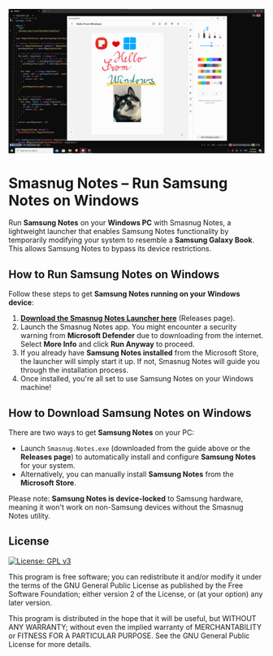 ![Samsung Notes running under Windows](images/notes-screen.png)

# Smasnug Notes – Run Samsung Notes on Windows

Run **Samsung Notes** on your **Windows PC** with Smasnug Notes, a lightweight launcher that enables Samsung Notes functionality by temporarily modifying your system to resemble a **Samsung Galaxy Book**. This allows Samsung Notes to bypass its device restrictions.

## How to Run Samsung Notes on Windows

Follow these steps to get **Samsung Notes running on your Windows device**:

1. **[Download the Smasnug Notes Launcher here](https://github.com/kubaracek/Smasnug-Notes/releases/download/v0.0.7/Smasnug.Notes.exe)** (Releases page).
2. Launch the Smasnug Notes app. You might encounter a security warning from **Microsoft Defender** due to downloading from the internet. Select **More Info** and click **Run Anyway** to proceed.
3. If you already have **Samsung Notes installed** from the Microsoft Store, the launcher will simply start it up. If not, Smasnug Notes will guide you through the installation process.
4. Once installed, you're all set to use Samsung Notes on your Windows machine!

## How to Download Samsung Notes on Windows

There are two ways to get **Samsung Notes** on your PC:

- Launch `Smasnug.Notes.exe` (downloaded from the guide above or the **Releases page**) to automatically install and configure **Samsung Notes** for your system.
- Alternatively, you can manually install **Samsung Notes** from the **Microsoft Store**.

Please note: **Samsung Notes is device-locked** to Samsung hardware, meaning it won't work on non-Samsung devices without the Smasnug Notes utility.


## License
[![License: GPL v3](https://img.shields.io/badge/License-GPLv3-blue.svg)](https://www.gnu.org/licenses/gpl-3.0)

This program is free software; you can redistribute it and/or
modify it under the terms of the GNU General Public License
as published by the Free Software Foundation; either version 2
of the License, or (at your option) any later version.

This program is distributed in the hope that it will be useful,
but WITHOUT ANY WARRANTY; without even the implied warranty of
MERCHANTABILITY or FITNESS FOR A PARTICULAR PURPOSE.  See the
GNU General Public License for more details.